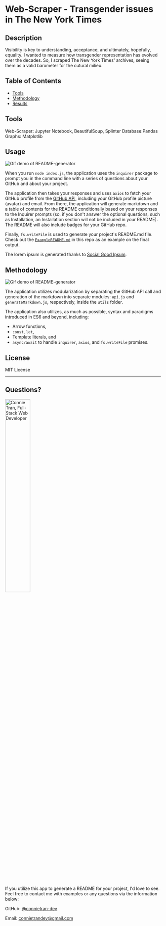 # Web-Scraper - Transgender issues in The New York Times

## Description 

Visibility is key to understanding, acceptance, and ultimately, hopefully, equality.  I wanted to measure how transgender representation has evolved over the decades. So, I scraped The New York Times' archives, seeing them as a valid barometer for the cutural milieu.
  



## Table of Contents
* [Tools](#Tools)
* [Methodology](#methodology)
* [Results](#results)
  

## Tools

Web-Scraper: Jupyter Notebook, BeautifulSoup, Splinter
Database:Pandas
Graphs: Matplotlib

## Usage 

![Gif demo of README-generator](readme-demo.gif)

When you run `node index.js`, the application uses the `inquirer` package to prompt you in the command line with a series of questions about your GitHub and about your project.

The application then takes your responses and uses `axios` to fetch your GitHub profile from the [GitHub API](https://developer.github.com/v3/), including your GitHub profile picture (avatar) and email.
From there, the application will generate markdown and a table of contents for the README conditionally based on your responses to the Inquirer prompts (so, if you don't answer the optional questions, such as Installation, an Installation section will not be included in your README). The README will also include badges for your GitHub repo.

Finally, `fs.writeFile` is used to generate your project's README.md file. Check out the [`ExampleREADME.md`](https://github.com/connietran-dev/readme-generator/blob/master/ExampleREADME.md) in this repo as an example on the final output. 

The lorem ipsum is generated thanks to [Social Good Ipsum](http://socialgoodipsum.com/#/).


## Methodology

![Gif demo of README-generator](/images/j_notebook)

The application utilizes modularization by separating the GitHub API call and generation of the markdown into separate modules: `api.js` and `generateMarkdown.js`, respectively, inside the `utils` folder.

The application also utilizes, as much as possible, syntax and paradigms introduced in ES6 and beyond, including:

- Arrow functions, 
- `const`, `let`, 
- Template literals, and
- `async/await` to handle `inquirer`, `axios`, and `fs.writeFile` promises.


## License

MIT License

---

## Questions?

<img src="https://avatars3.githubusercontent.com/u/61371242?v=4" alt="Connie Tran, Full-Stack Web Developer" width="40%" />


If you utilize this app to generate a README for your project, I'd love to see. Feel free to contact me with examples or any questions via the information below:

GitHub: [@connietran-dev](https://api.github.com/users/connietran-dev)

Email: connietrandev@gmail.com

